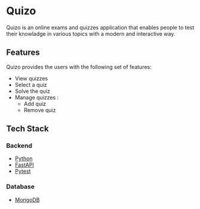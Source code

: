 # Quizo
Quizo is an online exams and quizzes application that enables people to test their knowladge in various topics with a modern and interactive way.

## Features
Quizo provides the users with the following set of features:
- View quizzes
- Select a quiz 
- Solve the quiz
- Manage quizzes :
    - Add quiz
    - Remove quiz

## Tech Stack
### Backend 
- [Python](https://www.python.org/)
- [FastAPI](https://fastapi.tiangolo.com/)
- [Pytest](https://docs.pytest.org/)

### Database
- [MongoDB](https://www.mongodb.com/)